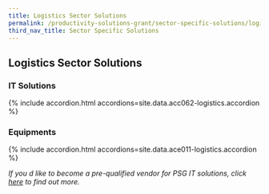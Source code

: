 ```yaml
---
title: Logistics Sector Solutions
permalink: /productivity-solutions-grant/sector-specific-solutions/logistics/
third_nav_title: Sector Specific Solutions
---
```


## Logistics Sector Solutions

### IT Solutions

{% include accordion.html accordions=site.data.acc062-logistics.accordion %}

### Equipments

{% include accordion.html accordions=site.data.ace011-logistics.accordion %}

_If you d like to become a pre-qualified vendor for PSG IT solutions, click <a target='_blank' href='https://www.imda.gov.sg/icmvendors' >here</a> to find out more._
